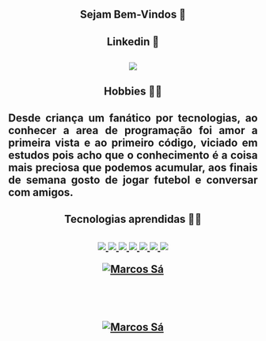 <h2 align="center">Sejam Bem-Vindos 👋 <h2/>
   
<h2 align="center">Linkedin 🧒<h2/>
<div align="center">
  <a href="https://www.linkedin.com/in/marcos-vinicius-rodrigues-de-s%C3%A1-a0bb941b8/" target="_blank"> <img  src="https://img.shields.io/badge/LinkedIn-0077B5?style=for-the-badge&logo=linkedin&logoColor=white"/> </a> 
</div>
   
<h2 align="center">Hobbies 🧑‍💻 <h2/>
<p align="justify">
   Desde criança um fanático por tecnologias, ao conhecer a area de programação foi amor a primeira vista e ao primeiro código, viciado em estudos pois acho que o conhecimento é a coisa mais preciosa que podemos acumular, aos finais de semana gosto de jogar futebol e conversar com amigos.
<p>
  
<h2 align="center">Tecnologias aprendidas 👩‍💻<h2/>
  
<p align="center">
<a href="https://www.w3.org/html/" target="_blank"> <img src="https://img.icons8.com/color/48/000000/html-5.png"/> </a> 
<a href="https://www.w3schools.com/css/" target="_blank"> <img src="https://img.icons8.com/color/48/000000/css3.png"/> </a>
<a href="https://reactjs.org/" target="_blank"> <img src="https://img.icons8.com/color/48/000000/sass.png"/> </a>
<a href="https://reactjs.org/" target="_blank"> <img src="https://img.icons8.com/color/48/000000/bootstrap.png"/> </a>
<a href="https://git-scm.com/" target="_blank"> <img src="https://img.icons8.com/color/48/000000/git.png"/> </a>  
 <a href="https://reactjs.org/" target="_blank"> <img src="https://img.icons8.com/color/48/000000/react-native.png"/> </a>  
 <a href="https://reactjs.org/" target="_blank"> <img src="https://img.icons8.com/color/48/000000/java.png"/> </a>
 <p/>
  
 <p align="center">
<a href="https://github.com/vrsmarcos00/github-readme-streak-stats">
<img title="🔥 Get streak stats for your profile at git.io/streak-stats" alt="Marcos Sá" src="https://github-readme-streak-stats.herokuapp.com/?user=vrsmarcos00&theme=black-ice&hide_border=true&stroke=0000&background=060A0CD0"/>
    </a>
</p>
  
  <br> <br>
  
<p align="center">
<a href="https://github.com/vrsmarcos00/github-readme-stats"><img alt="Marcos Sá" src="https://github-readme-stats.vercel.app/api/top-langs/?username=vrsmarcos00&langs_count=8&count_private=true&layout=compact&theme=react&hide_border=true&bg_color=0D1117" /></a>
</p>





  


